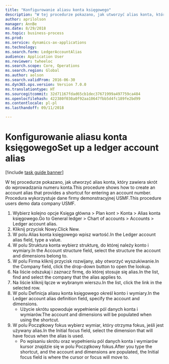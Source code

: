 ```yaml
--- 
title: "Konfigurowanie aliasu konta księgowego"
description: "W tej procedurze pokazano, jak utworzyć alias konta, który zawiera skrót do wprowadzania numeru konta."
author: aprilolson
manager: AnnBe
ms.date: 8/29/2018
ms.topic: business-process
ms.prod: 
ms.service: dynamics-ax-applications
ms.technology: 
ms.search.form: LedgerAccountAlias
audience: Application User
ms.reviewer: twheeloc
ms.search.scope: Core, Operations
ms.search.region: Global
ms.author: aolson
ms.search.validFrom: 2016-06-30
ms.dyn365.ops.version: Version 7.0.0
ms.translationtype: HT
ms.sourcegitcommit: 32d71167fdad65cb1dec37671999a497759ca484
ms.openlocfilehash: 422380f030a0f92aa10647fbb5d4fc189fe2bd99
ms.contentlocale: pl-pl
ms.lasthandoff: 09/11/2018

---
```

# <a name="set-up-a-ledger-account-alias"></a><span data-ttu-id="e1b06-103">Konfigurowanie aliasu konta księgowego</span><span class="sxs-lookup"><span data-stu-id="e1b06-103">Set up a ledger account alias</span></span>

[!include [task guide banner](../../includes/task-guide-banner.md)]

<span data-ttu-id="e1b06-104">W tej procedurze pokazano, jak utworzyć alias konta, który zawiera skrót do wprowadzania numeru konta.</span><span class="sxs-lookup"><span data-stu-id="e1b06-104">This procedure shows how to create an account alias that provides a shortcut for entering an account number.</span></span> <span data-ttu-id="e1b06-105">Procedura wykorzystuje dane firmy demonstracyjnej USMF.</span><span class="sxs-lookup"><span data-stu-id="e1b06-105">This procedure users demo data company USMF.</span></span>

1. <span data-ttu-id="e1b06-106">Wybierz kolejno opcje Księga główna > Plan kont > Konta > Alias konta księgowego.</span><span class="sxs-lookup"><span data-stu-id="e1b06-106">Go to General ledger > Chart of accounts > Accounts > Ledger account alias.</span></span>
2. <span data-ttu-id="e1b06-107">Kliknij przycisk Nowy.</span><span class="sxs-lookup"><span data-stu-id="e1b06-107">Click New.</span></span>
3. <span data-ttu-id="e1b06-108">W polu Alias konta księgowego wpisz wartość.</span><span class="sxs-lookup"><span data-stu-id="e1b06-108">In the Ledger account alias field, type a value.</span></span>
4. <span data-ttu-id="e1b06-109">W polu Struktura konta wybierz strukturę, do której należy konto i wymiary.</span><span class="sxs-lookup"><span data-stu-id="e1b06-109">In the Account structure field, select the structure the account and dimensions belong to.</span></span>
5. <span data-ttu-id="e1b06-110">W polu Firma kliknij przycisk rozwijany, aby otworzyć wyszukiwanie.</span><span class="sxs-lookup"><span data-stu-id="e1b06-110">In the Company field, click the drop-down button to open the lookup.</span></span>
6. <span data-ttu-id="e1b06-111">Na liście odszukaj i zaznacz firmę, do której stosuje się alias.</span><span class="sxs-lookup"><span data-stu-id="e1b06-111">In the list, find and select the company that the alias applies to.</span></span>
7. <span data-ttu-id="e1b06-112">Na liście kliknij łącze w wybranym wierszu.</span><span class="sxs-lookup"><span data-stu-id="e1b06-112">In the list, click the link in the selected row.</span></span>
8. <span data-ttu-id="e1b06-113">W polu Definicja aliasu konta księgowego określ konto i wymiary.</span><span class="sxs-lookup"><span data-stu-id="e1b06-113">In the Ledger account alias definition field, specify the account and dimensions.</span></span>
    * <span data-ttu-id="e1b06-114">Użycie skrótu spowoduje wypełnienie pól danych konta i wymiarów.</span><span class="sxs-lookup"><span data-stu-id="e1b06-114">The account and dimensions will be populated when using the shortcut.</span></span>  
9. <span data-ttu-id="e1b06-115">W polu Początkowy fokus wybierz wymiar, który otrzyma fokus, jeśli jest używany alias.</span><span class="sxs-lookup"><span data-stu-id="e1b06-115">In the Initial focus field, select the dimension that will have focus when the alias is used.</span></span>
    * <span data-ttu-id="e1b06-116">Po wpisaniu skrótu oraz wypełnieniu pól danych konta i wymiarów kursor znajdzie się w polu Początkowy fokus.</span><span class="sxs-lookup"><span data-stu-id="e1b06-116">After you type the shortcut, and the account and dimensions are populated, the Initial focus field is where the cursor or focus will move to.</span></span>  


